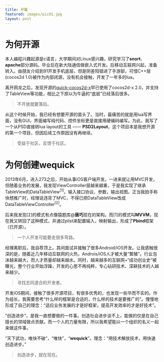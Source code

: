 ```yaml
---
title: 开篇
featured: images/pic01.jpg
layout: post
---
```


# 为何开源

本人编程兴趣起源是c语言，大学期间对Linux感兴趣，研究学习了**snort**、**apache**部分源码。毕业后在新大陆通信做嵌入式开发。后移动互联网兴起，准备转入。由朋友介绍到91开发手机底层，但是阴差阳错进了手游部，可惜C++层(cocos2d 1.0)被作为内部闭源，没有机会接触，开发了一年多的lua。

离开网龙之后，发现开源的[quick-cocos2d-x](https://github.com/chukong/quick-cocos2d-x)早已使用了cocos2d-x 2.0，并支持了TableView等功能，相比之下原以为牛逼的“底层”已经落后很多。

> 不开放就要落后。

从这个时候开始，我已经有想要开源的苗头了。当时，最痛苦的就是用lua写界面，没有GUI，界面编写纯代码、控件坐标更是直接用硬编码编写。为此，我写了一个从PSD直接转lua layout的工具 —— **PSD2Layout**，这个项目本是我想开源的第一个项目，但因后续工作原因没有再继续。

> 受益于社区，反馈于社区。


# 为何创建wequick

2013年6月，进入273之后，开始从事iOS客户端开发。一进来就让用MVC开发，但随着业务的发展，我发现ViewController层越来越重，于是我实现了继承TableView的DataTableView<sup>[1]</sup>。输入接口协议、参数，输出视图。正当我拍手称快想推广时，经理说违背了MVC，不得已把DataTableView改成DataTableViewController<sup>[2]</sup>。

后来我发现[2]的模式有点像猿题库@**唐巧**现在的架构。而[1]的模式叫**MVVM**，现在我又转回了这种模式，并通过plist来配置输入，映射输出，形成了**Pbind**框架（已开源）。

> 一个人开发可能要走很多弯路。

经理离职后，我自荐顶上。其间面试并接触了很多Android/iOS开发。让我感触很深的是，随着近几年移动互联网的火热，Androis/iOS人才被大量“繁殖”。行业泡沫越来越大，而人才质量却越来越水。同时，越来越多的互联网+“成功创业史“被曝光，整个行业开始浮躁，开发的心思不再纯粹，专心钻研技术、深耕技术的人越来越少。

> 寻找志同道合的开发者。

开发iOS期间，接触了很多开源项目，有很多优秀的，也发现一些华而不实的。作为组长，我需要思考“什么样的框架是合适的，什么样的技术是要推广的”。慢慢地形成了自己的理念：“适应业务发展的才是好框架，提高开发效率的才是好技术”。

“创造进步”，是我一直想要做的一件事。创造社会进步谈不上，能做的仅是在自己擅长的领域做点贡献。而一个人的力量有限，所以我希望能以一个组织的名义一起来做这件事。

“天下武功，唯快不破”，“唯快”，“**wequick**”。理念：“用技术解放技术，用快速创造进步。”

> 创造进步，就在现在。

